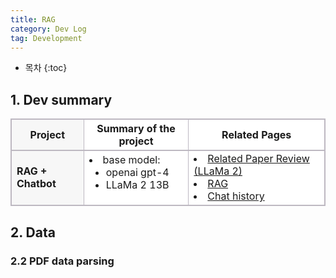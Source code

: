 ```yaml
---
title: RAG
category: Dev Log
tag: Development
---
```








* 목차
{:toc}













## 1\. Dev summary

<html>
  <head>
    <style type="text/css">
      .line{border-bottom: 1px solid #BDB8C1;}
      .line2{border-bottom: 2px solid #BDB8C1;}
      .line3{border-bottom: 1px solid #BDB8C1; background-color: #F7F7F7;}
      .line4{border-bottom: 2px solid #BDB8C1; background-color: #F7F7F7;}
      table, th, td {
         border:1px solid #BDB8C1;
         background-color: #FFFFFF;
       }
    </style>
   </head>
   <body>
     <table style="border-collapse:collapse">
       <tr>
         <th class="line4" bgcolor="#F8F7F9">Project</th>
         <th class="line2">Summary of the project</th><th class="line2">Related Pages</th>
       </tr>
       <tr>
         <td class="line3"><strong>RAG + Chatbot</strong></td>
         <td class="line">
           <li>base model:
             <ul>
               <li>openai gpt-4</li>
               <li>LLaMa 2 13B</li>
             </ul>
           </li>
         </td>
         <td class="line">
           <li><a href="https://finddme.github.io/natural%20language%20processing/2023/10/10/LLMA2/">Related Paper Review (LLaMa 2)</a></li>
           <li><a href="https://finddme.github.io/natural%20language%20processing/2024/02/21/RAG/">RAG</a></li>
           <li><a href="https://finddme.github.io/natural%20language%20processing/2024/02/22/chat_history/">Chat history</a></li>
<!--            <li><a href="https://github.com/finddme/RAG">RAG with langchain Code</a></li> -->
         </td>
       </tr>
   </table>
 </body>
</html>

## 2\. Data

### 2.2 PDF data parsing

